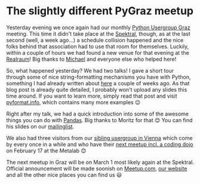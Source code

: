 # The slightly different PyGraz meetup

Yesterday evening we once again had our monthly [Python Usergroup Graz][pygraz]
meeting. This time it didn't take place at the [Spektral][], though, as at the
last second (well, a week ago...) a schedule collision happened and the nice
folks behind that association had to use that room for themselves. Luckily,
within a couple of hours we had found a new venue for that evening at the
[Realraum][]!  Big thanks to [Michael][] and everyone else who helped here!

So, what happened yesterday? We had two talks! I gave a short tour through some
of nice string-formatting mechanisms you have with Python, something I had
already written about [here][] a couple of weeks ago. As that blog post is
already quite detailed, I probably won't upload any slides this time around. If
you want to learn more, simply read that post and visit [pyformat.info][], which
contains many more examples 😉

Right after my talk, we had a quick introduction into some of the awesome things
you can do with [Pandas][]. Big thanks to Moritz for that 😊 You can find his
slides on our [mailinglist][].

[mailinglist]: https://groups.google.com/forum/#!topic/python-graz/Tb4c3EpFp3E

We also had three visitors from our [sibling usergroup in Vienna][vie] which
come by every once in a while and who have their
[next meetup incl. a coding dojo][pyv] on February 17 at the Metalab 😊

The next meetup in Graz will be on March 1 most likely again at the
Spektral. Official announcement will be made soonish on [Meetup.com][],
[our website][pygraz] and all the other nice places you can find us 😃

[Michael]: https://plus.google.com/+MichaelGebetsroither
[pygraz]: https://pygraz.org
[realraum]: https://realraum.at
[spektral]: http://spektral.at/
[here]: https://zerokspot.com/weblog/2015/12/31/new-string-formatting-in-python/
[pyformat.info]: https://pyformat.info/
[Pandas]: http://pandas.pydata.org/
[meetup.com]: http://www.meetup.com/PyGRAZ/
[pyv]: http://www.meetup.com/PYUGAT/events/228288395/
[vie]: http://pyug.at/
